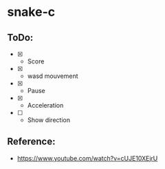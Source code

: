 # snake-c


## ToDo:
- [x] - Score
- [x] - wasd mouvement
- [x] - Pause
- [x] - Acceleration
- [ ] - Show direction

## Reference:
- https://www.youtube.com/watch?v=cUJE10XEjrU
